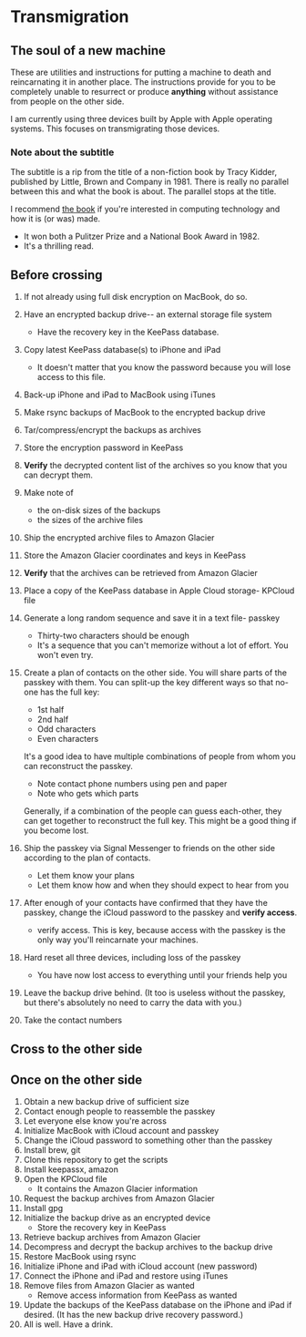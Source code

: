 # Transmigration
## The soul of a new machine
These are utilities and instructions for putting a machine to death and
reincarnating it in another place.
The instructions provide for you to be completely unable to resurrect
or produce **anything**
without assistance from people on the other side.

I am currently using three devices built by Apple with Apple operating systems.
This focuses on transmigrating those devices.

### Note about the subtitle
The subtitle is a rip from the title of a non-fiction book by Tracy Kidder,
published by Little, Brown and Company in 1981.
There is really no parallel between this and what the book is about.
The parallel stops at the title.

I recommend
[the book](https://en.wikipedia.org/wiki/The_Soul_of_a_New_Machine)
if you're interested in computing technology and how it is (or was) made.

* It won both a Pulitzer Prize and a National Book Award in 1982.
* It's a thrilling read.

## Before crossing
1. If not already using full disk encryption on MacBook, do so.
1. Have an encrypted backup drive-- an external storage file system
    * Have the recovery key in the KeePass database.
1. Copy latest KeePass database(s) to iPhone and iPad
    * It doesn't matter that you know the password because you will lose
      access to this file.
1. Back-up iPhone and iPad to MacBook using iTunes
1. Make rsync backups of MacBook to the encrypted backup drive
1. Tar/compress/encrypt the backups as archives
1. Store the encryption password in KeePass
1. **Verify** the decrypted content list of the archives so you know
    that you can decrypt them.
1. Make note of
    * the on-disk sizes of the backups
    * the sizes of the archive files
1. Ship the encrypted archive files to Amazon Glacier
1. Store the Amazon Glacier coordinates and keys in KeePass
1. **Verify** that the archives can be retrieved from Amazon Glacier
1. Place a copy of the KeePass database in Apple Cloud storage- KPCloud file
1. Generate a long random sequence and save it in a text file- passkey
    * Thirty-two characters should be enough
    * It's a sequence that you can't memorize without a lot of effort.
     You won't even try.
1. Create a plan of contacts on the other side.
    You will share parts of the passkey with them.
    You can split-up the key different ways so that
    no-one has the full key:
    * 1st half
    * 2nd half
    * Odd characters
    * Even characters

    It's a good idea to have multiple combinations of people from
    whom you can reconstruct the passkey.
    * Note contact phone numbers using pen and paper
    * Note who gets which parts

    Generally, if a combination of the people can guess each-other, they can get
    together to reconstruct the full key.  This might be a good thing if
    you become lost.
1. Ship the passkey via Signal Messenger to friends on the other side according to
    the plan of contacts.
    * Let them know your plans
    * Let them know how and when they should expect to hear from you
1. After enough of your contacts have confirmed that they have the passkey,
    change the iCloud password to the passkey and **verify access**.
    * verify access. This is key, because access with the passkey is the only
    way you'll reincarnate your machines.
1. Hard reset all three devices, including loss of the passkey
    * You have now lost access to everything until your friends help you
1. Leave the backup drive behind. (It too is useless without the passkey,
    but there's absolutely no need to carry the data with you.)
1. Take the contact numbers

## Cross to the other side

## Once on the other side
1. Obtain a new backup drive of sufficient size
1. Contact enough people to reassemble the passkey
1. Let everyone else know you're across
1. Initialize MacBook with iCloud account and passkey
1. Change the iCloud password to something other than the passkey
1. Install brew, git
1. Clone this repository to get the scripts
1. Install keepassx, amazon
1. Open the KPCloud file
    * It contains the Amazon Glacier information
1. Request the backup archives from Amazon Glacier
1. Install gpg
1. Initialize the backup drive as an encrypted device
    * Store the recovery key in KeePass
1. Retrieve backup archives from Amazon Glacier
1. Decompress and decrypt the backup archives to the backup drive
1. Restore MacBook using rsync
1. Initialize iPhone and iPad with iCloud account (new password)
1. Connect the iPhone and iPad and restore using iTunes
1. Remove files from Amazon Glacier as wanted
    * Remove access information from KeePass as wanted
1. Update the backups of the KeePass database on the iPhone and iPad
    if desired. (It has the new backup drive recovery password.)
1. All is well. Have a drink.

